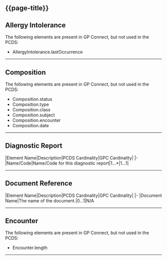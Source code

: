 ## {{page-title}}

## Allergy Intolerance
The following elements are present in GP Connect, but not used in the PCDS:

- AllergyIntolerance.lastOccurrence

***

## Composition
The following elements are present in GP Connect, but not used in the PCDS:

- Composition.status
- Composition.type
- Composition.class
- Composition.subject
- Composition.encounter
- Composition.date

***

## Diagnostic Report

|Element Name|Description|PCDS Cardinality|GPC Cardinality|
|-
|Name/Code|Name/Code for this diagnostic report|1...*|1...1|

***

## Document Reference
|Element Name|Description|PCDS Cardinality|GPC Cardinality|
|-
|Document Name|The name of the document.|0...1|N/A

***

## Encounter
The following elements are present in GP Connect, but not used in the PCDS:

- Encounter.length

***
